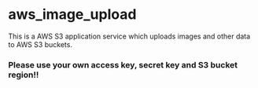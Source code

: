 # aws_image_upload

This is a AWS S3 application service which uploads images and other data to AWS S3 buckets. 

### Please use your own access key, secret key and S3 bucket region!!
